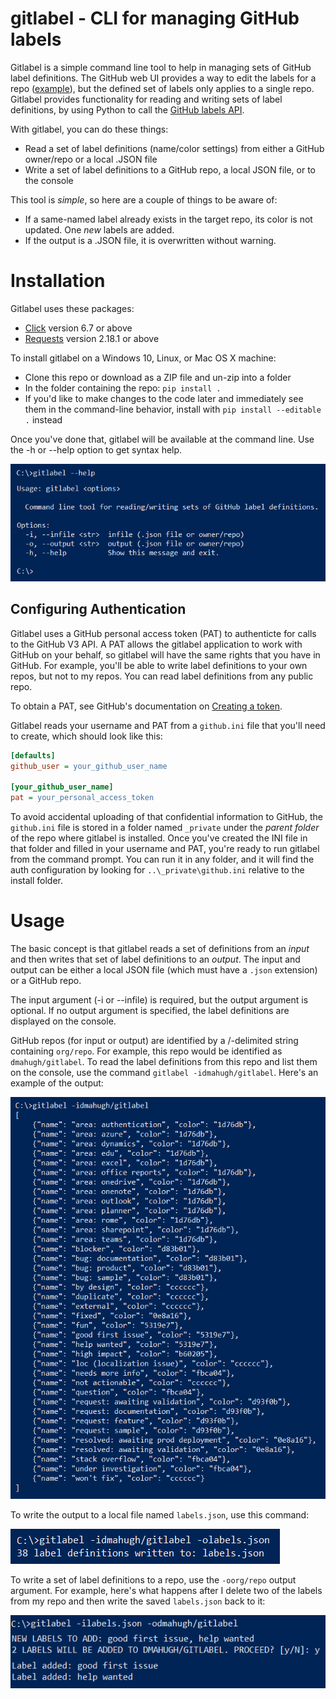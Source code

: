 # gitlabel - CLI for managing GitHub labels

Gitlabel is a simple command line tool to help in managing sets of GitHub label definitions. The GitHub web UI provides a way to edit the labels for a repo ([example](https://github.com/dmahugh/gitlabel/labels)), but the defined set of labels only applies to a single repo. Gitlabel provides functionality for reading and writing sets of label definitions, by using Python to call the [GitHub labels API](https://developer.github.com/v3/issues/labels/).

With gitlabel, you can do these things:

* Read a set of label definitions (name/color settings) from either a GitHub owner/repo or a local .JSON file
* Write a set of label definitions to a GitHub repo, a local JSON file, or to the console

This tool is _simple_, so here are a couple of things to be aware of:

* If a same-named label already exists in the target repo, its color is not updated. One _new_ labels are added.
* If the output is a .JSON file, it is overwritten without warning.

# Installation

Gitlabel uses these packages:
* [Click](http://click.pocoo.org/) version 6.7 or above
* [Requests](http://docs.python-requests.org/en/master/) version 2.18.1 or above

To install gitlabel on a Windows 10, Linux, or Mac OS X machine:
* Clone this repo or download as a ZIP file and un-zip into a folder
* In the folder containing the repo: ```pip install .```
* If you'd like to make changes to the code later and immediately see them in the command-line behavior, install with ```pip install --editable .``` instead

Once you've done that, gitlabel will be available at the command line. Use the -h or --help option to get syntax help.

![gitlabel help](images/gitlabel-help.png)

## Configuring Authentication

Gitlabel uses a GitHub personal access token (PAT) to authenticte for calls to the GitHub V3 API. A PAT allows the gitlabel application to work with GitHub on your behalf, so gitlabel will have the same rights that you have in GitHub. For example, you'll be able to write label definitions to your own repos, but not to my repos. You can read label definitions from any public repo.

To obtain a PAT, see GitHub's documentation on [Creating a token](https://help.github.com/articles/creating-a-personal-access-token-for-the-command-line/#creating-a-token).

Gitlabel reads your username and PAT from a ```github.ini``` file that you'll need to create, which should look like this:

```INI
[defaults]
github_user = your_github_user_name

[your_github_user_name]
pat = your_personal_access_token
```

To avoid accidental uploading of that confidential information to GitHub, the ```github.ini``` file is stored in a folder named ```_private``` under the _parent folder_ of the repo where gitlabel is installed. Once you've created the INI file in that folder and filled in your username and PAT, you're ready to run gitlabel from the command prompt. You can run it in any folder, and it will find the auth configuration by looking for ```..\_private\github.ini``` relative to the install folder.

# Usage

The basic concept is that gitlabel reads a set of definitions from an _input_ and then writes that set of label definitions to an _output_. The input and output can be either a local JSON file (which must have a ```.json``` extension) or a GitHub repo.

The input argument (-i or --infile) is required, but the output argument is optional. If no output argument is specified, the label definitions are displayed on the console.

GitHub repos (for input or output) are identified by a /-delimited string containing ```org/repo```. For example, this repo would be identified as ```dmahugh/gitlabel```. To read the label definitions from this repo and list them on the console, use the command ```gitlabel -idmahugh/gitlabel```. Here's an example of the output:

![console output](images/console-output.png)

To write the output to a local file named ```labels.json```, use this command:

![file output](images/file-output.png)

To write a set of label definitions to a repo, use the ```-oorg/repo``` output argument. For example, here's what happens after I delete two of the labels from my repo and then write the saved ```labels.json``` back to it:

![writing to a repo](images/write-output.png)
